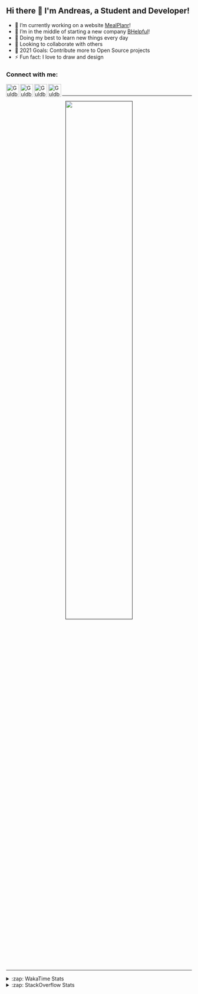 ## Hi there 👋 I'm Andreas, a Student and Developer!

- 🔭 I’m currently working on a website [MealPlanr][MP]!
- 📑 I’m in the middle of starting a new company [BHelpful][BHelpful]!
- 🌱 Doing my best to learn new things every day
- 👯 Looking to collaborate with others
- 🥅 2021 Goals: Contribute more to Open Source projects
- ⚡ Fun fact: I love to draw and design

### Connect with me:

[<img align="left" alt="Guldberg | YouTube" width="35px" src="https://cdn1.iconfinder.com/data/icons/logotypes/32/youtube-512.png" />][youtube]
[<img align="left" alt="Guldberg | Twitter" width="35px" src="https://cdn1.iconfinder.com/data/icons/logotypes/32/square-twitter-512.png" />][twitter]
[<img align="left" alt="Guldberg | LinkedIn" width="35px" src="https://cdn1.iconfinder.com/data/icons/logotypes/32/square-linkedin-512.png" />][linkedin]
[<img align="left" alt="Guldberg | Instagram" width="35px" src="https://cdn2.iconfinder.com/data/icons/social-icons-33/128/Instagram-512.png" />][instagram]

<br />

---

<p align="center">
  <a href="">
    <img width="60% align="center" src="https://github-readme-stats.vercel.app/api?username=Andreasgdp&show_icons=true&count_private=true" />
  </a>
</p>

---

<details>
  <summary>:zap: WakaTime Stats</summary>

<br />

<!--START_SECTION:waka-->
![Profile Views](http://img.shields.io/badge/Profile%20Views-16-blue)

**I'm an Early 🐤** 

```text
🌞 Morning    188 commits    ████░░░░░░░░░░░░░░░░░░░░░   19.03% 
🌆 Daytime    497 commits    ████████████░░░░░░░░░░░░░   50.3% 
🌃 Evening    285 commits    ███████░░░░░░░░░░░░░░░░░░   28.85% 
🌙 Night      18 commits     ░░░░░░░░░░░░░░░░░░░░░░░░░   1.82%

```
📅 **I'm Most Productive on Sunday** 

```text
Monday       177 commits    ████░░░░░░░░░░░░░░░░░░░░░   17.91% 
Tuesday      111 commits    ██░░░░░░░░░░░░░░░░░░░░░░░   11.23% 
Wednesday    146 commits    ███░░░░░░░░░░░░░░░░░░░░░░   14.78% 
Thursday     98 commits     ██░░░░░░░░░░░░░░░░░░░░░░░   9.92% 
Friday       86 commits     ██░░░░░░░░░░░░░░░░░░░░░░░   8.7% 
Saturday     158 commits    ████░░░░░░░░░░░░░░░░░░░░░   15.99% 
Sunday       212 commits    █████░░░░░░░░░░░░░░░░░░░░   21.46%

```


📊 **This Week I Spent My Time On** 

```text
⌚︎ Time Zone: Europe/Copenhagen

💬 Programming Languages: 
TypeScript               9 hrs 42 mins       ████████████░░░░░░░░░░░░░   47.5% 
HTML                     6 hrs 41 mins       ████████░░░░░░░░░░░░░░░░░   32.76% 
YAML                     2 hrs 23 mins       ███░░░░░░░░░░░░░░░░░░░░░░   11.74% 
SCSS                     56 mins             █░░░░░░░░░░░░░░░░░░░░░░░░   4.58% 
Markdown                 25 mins             ░░░░░░░░░░░░░░░░░░░░░░░░░   2.09%

🔥 Editors: 
VS Code                  20 hrs 26 mins      █████████████████████████   100.0%

🐱‍💻 Projects: 
web-sources              9 hrs 58 mins       ████████████░░░░░░░░░░░░░   48.8% 
web-frontend-app         4 hrs 19 mins       █████░░░░░░░░░░░░░░░░░░░░   21.18% 
com.urstudent.gripper    3 hrs 26 mins       ████░░░░░░░░░░░░░░░░░░░░░   16.85% 
Mealplanr                2 hrs 16 mins       ██░░░░░░░░░░░░░░░░░░░░░░░   11.1% 
Mealplanr-api            14 mins             ░░░░░░░░░░░░░░░░░░░░░░░░░   1.19%

💻 Operating System: 
Mac                      17 hrs 54 mins      ██████████████████████░░░   87.66% 
Windows                  2 hrs 31 mins       ███░░░░░░░░░░░░░░░░░░░░░░   12.34%

```

**I Mostly Code in Python** 

```text
Python                   11 repos            ██████████░░░░░░░░░░░░░░░   42.31% 
C++                      2 repos             ██░░░░░░░░░░░░░░░░░░░░░░░   7.69% 
TypeScript               2 repos             ██░░░░░░░░░░░░░░░░░░░░░░░   7.69% 
HTML                     2 repos             ██░░░░░░░░░░░░░░░░░░░░░░░   7.69% 
Batchfile                2 repos             ██░░░░░░░░░░░░░░░░░░░░░░░   7.69%

```



 Last Updated on 16/08/2021
<!--END_SECTION:waka-->


</details>

<details>
  <summary>:zap: StackOverflow Stats</summary>
  
  <br />
  
  [![Andreas G.D Petersen StackOverflow](https://github-readme-stackoverflow.vercel.app/?userID=11050308)](https://stackoverflow.com/users/11050308/andreas-g-d-petersen)


</details>

<br />


[twitter]: https://twitter.com/Guldberg20
[youtube]: https://www.youtube.com/channel/UCORVtLIFnURPEo_Fo-MGv8A
[instagram]: https://www.instagram.com/andreasgdp/
[linkedin]: https://www.linkedin.com/in/andreasgdp/
[MP]: https://mealplanr.bhelpful.net/
[BHelpful]: https://github.com/BHelpful

